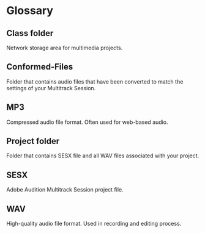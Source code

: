# Glossary

## Class folder

Network storage area for multimedia projects.

## Conformed-Files

Folder that contains audio files that have been converted to match the settings of your Multitrack Session.

## MP3 

Compressed audio file format. Often used for web-based audio.

## Project folder

Folder that contains SESX file and all WAV files associated with your project.

## SESX

Adobe Audition Multitrack Session project file.

## WAV

High-quality audio file format. Used in recording and editing process.

